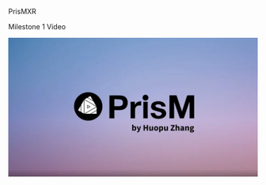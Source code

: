 PrisMXR

Milestone 1 Video

[![Watch the video](intro.png)](https://youtu.be/mV-2-OsntVg?si=93DjrlTAVsDA7qnf)

